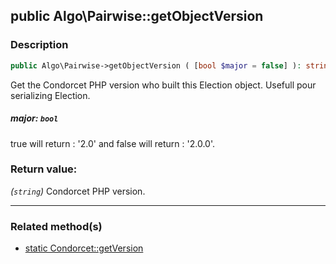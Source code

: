 ## public Algo\Pairwise::getObjectVersion

### Description    

```php
public Algo\Pairwise->getObjectVersion ( [bool $major = false] ): string
```

Get the Condorcet PHP version who built this Election object. Usefull pour serializing Election.
    

##### **major:** *```bool```*   
true will return : '2.0' and false will return : '2.0.0'.    


### Return value:   

*(```string```)* Condorcet PHP version.


---------------------------------------

### Related method(s)      

* [static Condorcet::getVersion](../Condorcet%20Class/public%20static%20Condorcet--getVersion.md)    
